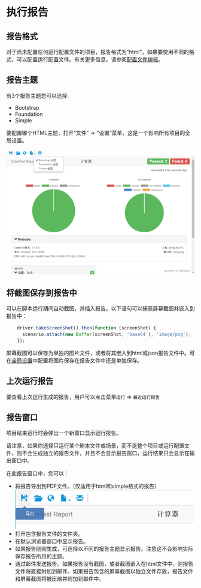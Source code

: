 # 执行报告

## 报告格式
对于尚未配置任何运行配置文件的项目，报告格式为“html”。如果要使用不同的格式，可以配置运行配置文件。有关更多信息，请参阅[配置文件编辑](/execution/profiles.md)。

<a id="theme"></a>
## 报告主题
有3个报告主题您可以选择:
* Bootstrap
* Foundation
* Simple

要配置哪个HTML主题，打开“文件” -> “设置”菜单，这是一个影响所有项目的全局设置。

![](assets/report_bootstrap.png)


## 将截图保存到报告中

可以在脚本运行期间自动截图，并插入报告。以下语句可以捕获屏幕截图并嵌入到报告中：
```javascript
    driver.takeScreenshot().then(function (screenShot) {
      scenario.attach(new Buffer(screenShot, 'base64'), 'image/png');
    });
```

屏幕截图可以保存为单独的图片文件，或者将其嵌入到html或json报告文件中。可在[全局设置](/misc/settings.md#img_location)中配置将图片保存在报告文件中还是单独保存。

## 上次运行报告

要查看上次运行生成的报告，用户可以点击菜单`运行` => `最近运行报告`


## 报告窗口

项目结束运行时会弹出一个新窗口显示运行报告。

请注意，如果你选择只运行某个剧本文件或场景，而不是整个项目或运行配置文件，则不会生成独立的报告文件，并且不会显示报告窗口，运行结果只会显示在输出窗口中。

在此报告窗口中，您可以：
* 将报告导出到PDF文件。（仅适用于html和simple格式的报告）
   ![](assets/export_report.png)
* 打开包含报告文件的文件夹。
* 在默认浏览器窗口中显示报告。
* 如果报告刚刚生成，可选择以不同的报告主题显示报告。注意这不会影响实际保存报告所用的主题。
* 通过邮件发送报告。如果报告没有截图，或者截图嵌入在html文件中，则报告文件将直接附加到邮件。如果报告包含的屏幕截图以独立文件存放，报告文件和屏幕截图将被压缩并附加到邮件中。 
